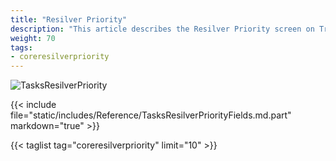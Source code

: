 ```yaml
---
title: "Resilver Priority"
description: "This article describes the Resilver Priority screen on TrueNAS CORE." 
weight: 70
tags:
- coreresilverpriority
---
```


![TasksResilverPriority](/images/CORE/12.0/TasksResilverPriority.png "Scheduling Resilver Priority Times")

{{< include file="static/includes/Reference/TasksResilverPriorityFields.md.part" markdown="true" >}}

{{< taglist tag="coreresilverpriority" limit="10" >}}
